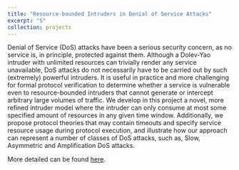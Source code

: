 ```yaml
---
title: "Resource-bounded Intruders in Denial of Service Attacks"
excerpt: "S"
collection: projects
---
```


Denial of Service (DoS) attacks have been a serious security concern, as no service is, in principle, protected against them. Although a Dolev-Yao intruder with unlimited resources can trivially render any service unavailable, DoS attacks do not necessarily have to be carried out by such (extremely) powerful intruders. It is useful in practice and more challenging for formal protocol verification to determine whether a service is vulnerable even to resource-bounded intruders that cannot generate or intercept arbitrary large volumes of traffic. We develop in this project a novel, more refined intruder model where the intruder can only consume at most some specified amount of resources in any given time window. Additionally, we propose protocol theories that may contain timeouts and specify service resource usage during protocol execution, and illustrate how our approach can represent a number of classes of DoS attacks, such as, Slow, Asymmetric and Amplification DoS attacks.

More detailed can be found [here](#).